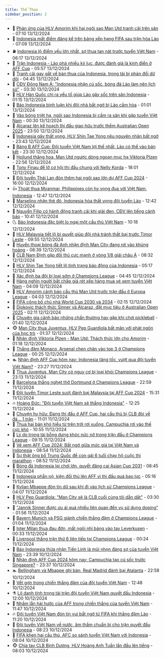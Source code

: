 ```yaml
---
title: Thể Thao
sidebar_position: 2
---
```


<!-- dantri-the-thao:START -->
- 🎡 [Phản ứng của HLV Amorim khi hai ngôi sao Man Utd tranh cãi trên sân](https://dantri.com.vn/the-thao/phan-ung-cua-hlv-amorim-khi-hai-ngoi-sao-man-utd-tranh-cai-tren-san-20241213094416474.htm) - 07:10 13/12/2024
- 💯 [Indonesia mất điểm đáng kể trên bảng xếp hạng FIFA sau trận hòa Lào](https://dantri.com.vn/the-thao/indonesia-mat-diem-dang-ke-tren-bang-xep-hang-fifa-sau-tran-hoa-lao-20241213115753990.htm) - 07:09 13/12/2024
- ⛽️ [Indonesia lộ điểm yếu lớn nhất, sợ thua tan nát trước tuyển Việt Nam](https://dantri.com.vn/the-thao/indonesia-lo-diem-yeu-lon-nhat-so-thua-tan-nat-truoc-tuyen-viet-nam-20241213131740917.htm) - 06:17 13/12/2024
- 💃 [Trận Indonesia - Lào phá nhiều kỷ lục, được đánh giá là kinh điển ở AFF Cup](https://dantri.com.vn/the-thao/tran-indonesia-lao-pha-nhieu-ky-luc-duoc-danh-gia-la-kinh-dien-o-aff-cup-20241213125724849.htm) - 05:57 13/12/2024
- 🌈 [Tranh cãi gay gắt về bàn thua của Indonesia, trọng tài bị phản đối dữ dội](https://dantri.com.vn/the-thao/tranh-cai-gay-gat-ve-ban-thua-cua-indonesia-trong-tai-bi-phan-doi-du-doi-20241213114604683.htm) - 04:45 13/12/2024
- 🦅 [CĐV Đông Nam Á: &quot;Indonesia nhận cú sốc, bóng đá Lào làm nên lịch sử&quot;](https://dantri.com.vn/the-thao/cdv-dong-nam-a-indonesia-nhan-cu-soc-bong-da-lao-lam-nen-lich-su-20241212233949443.htm) - 03:30 13/12/2024
- 🌝 [HLV Hàn Quốc chỉ ra yếu tố giúp Lào gây sốc trên sân Indonesia](https://dantri.com.vn/the-thao/hlv-han-quoc-chi-ra-yeu-to-giup-lao-gay-soc-tren-san-indonesia-20241213074143901.htm) - 01:15 13/12/2024
- 🚀 [Báo Indonesia bình luận khi đội nhà bất ngờ bị Lào cầm hòa](https://dantri.com.vn/the-thao/bao-indonesia-binh-luan-khi-doi-nha-bat-ngo-bi-lao-cam-hoa-20241213000516679.htm) - 01:01 13/12/2024
- 🎉 [Vào bóng triệt hạ, ngôi sao Indonesia bị cấm ra sân khi gặp tuyển Việt Nam](https://dantri.com.vn/the-thao/vao-bong-triet-ha-ngoi-sao-indonesia-bi-cam-ra-san-khi-gap-tuyen-viet-nam-20241212231741173.htm) - 00:30 13/12/2024
- 📝 [Alcaraz lên kế hoạch thi đấu giao hữu trước thềm Australian Open 2025](https://dantri.com.vn/the-thao/alcaraz-len-ke-hoach-thi-dau-giao-huu-truoc-them-australian-open-2025-20241213064857552.htm) - 23:50 12/12/2024
- 🦄 [Indonesia gây thất vọng, HLV Shin Tae Yong nêu nguyên nhân bất ngờ](https://dantri.com.vn/the-thao/indonesia-gay-that-vong-hlv-shin-tae-yong-neu-nguyen-nhan-bat-ngo-20241213064239603.htm) - 23:43 12/12/2024
- 🎉 [Bảng B AFF Cup: Đội tuyển Việt Nam lợi thế nhất, Lào có thể vào bán kết](https://dantri.com.vn/the-thao/bang-b-aff-cup-doi-tuyen-viet-nam-loi-the-nhat-lao-co-the-vao-ban-ket-20241213000007770.htm) - 23:30 12/12/2024
- 💼 [Hojlund thăng hoa, Man Utd ngược dòng ngoạn mục hạ Viktoria Plzen](https://dantri.com.vn/the-thao/hojlund-thang-hoa-man-utd-nguoc-dong-ngoan-muc-ha-viktoria-plzen-20241213055639486.htm) - 22:56 12/12/2024
- 🤡 [Tony Finau để lỡ cơ hội thi đấu chung với Nelly Korda](https://dantri.com.vn/the-thao/tony-finau-de-lo-co-hoi-thi-dau-chung-voi-nelly-korda-20241212203553433.htm) - 18:01 12/12/2024
- 🦆 [Đội tuyển Thái Lan đón thêm hai ngôi sao lớn dự AFF Cup 2024](https://dantri.com.vn/the-thao/doi-tuyen-thai-lan-don-them-hai-ngoi-sao-lon-du-aff-cup-2024-20241212201132154.htm) - 16:00 12/12/2024
- 👍 [Thoát thua Myanmar, Philippines còn hy vọng đua với Việt Nam, Indonesia](https://dantri.com.vn/the-thao/thoat-thua-myanmar-philippines-con-hy-vong-dua-voi-viet-nam-indonesia-20241212194703530.htm) - 12:47 12/12/2024
- 💼 [Marselino nhận thẻ đỏ, Indonesia hòa thất vọng đội tuyển Lào](https://dantri.com.vn/the-thao/marselino-nhan-the-do-indonesia-hoa-that-vong-doi-tuyen-lao-20241212194132063.htm) - 12:42 12/12/2024
- 🦒 [Nguyễn Filip có hành động tranh cãi khi giải đen, CĐV lên tiếng cảnh báo](https://dantri.com.vn/the-thao/nguyen-filip-co-hanh-dong-tranh-cai-khi-giai-den-cdv-len-tieng-canh-bao-20241212174136563.htm) - 10:41 12/12/2024
- 🌜 [Báo Indonesia đặc biệt lo ngại một cầu thủ Việt Nam](https://dantri.com.vn/the-thao/bao-indonesia-dac-biet-lo-ngai-mot-cau-thu-viet-nam-20241212165235897.htm) - 10:18 12/12/2024
- 🦆 [HLV Malaysia tiết lộ bí quyết giúp đội nhà tránh thất bại trước Timor Leste](https://dantri.com.vn/the-thao/hlv-malaysia-tiet-lo-bi-quyet-giup-doi-nha-tranh-that-bai-truoc-timor-leste-20241212131257751.htm) - 09:55 12/12/2024
- 💪 [Huyền thoại bóng đá Anh nhận định Man City đang rơi vào khủng hoảng](https://dantri.com.vn/the-thao/huyen-thoai-bong-da-anh-nhan-dinh-man-city-dang-roi-vao-khung-hoang-20241212125437159.htm) - 08:39 12/12/2024
- 🧠 [CLB Nam Định gặp đối thủ cực mạnh ở vòng 1/8 giải châu Á](https://dantri.com.vn/the-thao/clb-nam-dinh-gap-doi-thu-cuc-manh-o-vong-18-giai-chau-a-20241212153056831.htm) - 08:32 12/12/2024
- 🦄 [HLV Shin Tae Yong tiết lộ tình trạng báo động của Indonesia](https://dantri.com.vn/the-thao/hlv-shin-tae-yong-tiet-lo-tinh-trang-bao-dong-cua-indonesia-20241212121727517.htm) - 05:17 12/12/2024
- 🥸 [Xác định ba đội bị loại sớm ở Champions League](https://dantri.com.vn/the-thao/xac-dinh-ba-doi-bi-loai-som-o-champions-league-20241212114525747.htm) - 04:45 12/12/2024
- 🤠 [Hàng nghìn người bất chấp giá rét xếp hàng mua vé xem tuyển Việt Nam](https://dantri.com.vn/the-thao/hang-nghin-nguoi-bat-chap-gia-ret-xep-hang-mua-ve-xem-tuyen-viet-nam-20241212110935566.htm) - 04:09 12/12/2024
- 👺 [HLV Amorim cảnh báo cầu thủ Man Utd trước trận đấu ở Europa League](https://dantri.com.vn/the-thao/hlv-amorim-canh-bao-cau-thu-man-utd-truoc-tran-dau-o-europa-league-20241212105258627.htm) - 04:03 12/12/2024
- 📝 [FIFA công bố chủ nhà World Cup 2030 và 2034](https://dantri.com.vn/the-thao/fifa-cong-bo-chu-nha-world-cup-2030-va-2034-20241212081334926.htm) - 02:15 12/12/2024
- 🦆 [Djokovic thách thức Sinner và Alcaraz, đặt mục tiêu ở Australian Open 2025](https://dantri.com.vn/the-thao/djokovic-thach-thuc-sinner-va-alcaraz-dat-muc-tieu-o-australian-open-2025-20241212091046542.htm) - 02:11 12/12/2024
- 🥳 [Chuyên gia cảnh báo những chấn thương hay gặp khi chơi pickleball](https://dantri.com.vn/the-thao/chuyen-gia-canh-bao-nhung-chan-thuong-hay-gap-khi-choi-pickleball-20241211233711820.htm) - 01:40 12/12/2024
- 🐵 [Man City thua Juventus, HLV Pep Guardiola bất mãn với phát ngôn của học trò](https://dantri.com.vn/the-thao/man-city-thua-juventus-hlv-pep-guardiola-bat-man-voi-phat-ngon-cua-hoc-tro-20241212073033791.htm) - 01:37 12/12/2024
- 🤩 [Nhận định Viktoria Plzen - Man Utd: Thách thức lớn cho Amorim](https://dantri.com.vn/the-thao/nhan-dinh-viktoria-plzen-man-utd-thach-thuc-lon-cho-amorim-20241212071550948.htm) - 01:18 12/12/2024
- 🤠 [Thắng đậm Monaco, Arsenal chen chân vào top 3 ở Champions League](https://dantri.com.vn/the-thao/thang-dam-monaco-arsenal-chen-chan-vao-top-3-o-champions-league-20241212072423156.htm) - 00:25 12/12/2024
- 🏊 [Nhận định AFF Cup hôm nay: Indonesia tăng tốc, vượt qua đội tuyển Việt Nam?](https://dantri.com.vn/the-thao/nhan-dinh-aff-cup-hom-nay-indonesia-tang-toc-vuot-qua-doi-tuyen-viet-nam-20241211224802519.htm) - 23:27 11/12/2024
- 🗽 [Thua Juventus, Man City có nguy cơ bị loại khỏi Champions League](https://dantri.com.vn/the-thao/thua-juventus-man-city-co-nguy-co-bi-loai-khoi-champions-league-20241212061056357.htm) - 23:13 11/12/2024
- 🚀 [Barcelona thắng nghẹt thở Dortmund ở Champions League](https://dantri.com.vn/the-thao/barcelona-thang-nghet-tho-dortmund-o-champions-league-20241212055936139.htm) - 22:59 11/12/2024
- 🎉 [Đội tuyển Timor Leste suýt đánh bại Malaysia tại AFF Cup 2024](https://dantri.com.vn/the-thao/doi-tuyen-timor-leste-suyt-danh-bai-malaysia-tai-aff-cup-2024-20241211222339134.htm) - 15:31 11/12/2024
- 🔥 [Hoàng Đức: &quot;Đội tuyển Việt Nam sẽ thắng Indonesia&quot;](https://dantri.com.vn/the-thao/hoang-duc-doi-tuyen-viet-nam-se-thang-indonesia-20241211192508598.htm) - 12:25 11/12/2024
- 🎉 [Chuyện hy hữu: Đang thi đấu ở AFF Cup, hai cầu thủ bị CLB đòi về đá… 1 trận](https://dantri.com.vn/the-thao/chuyen-hy-huu-dang-thi-dau-o-aff-cup-hai-cau-thu-bi-clb-doi-ve-da-1-tran-20241211175510029.htm) - 11:01 11/12/2024
- 🎡 [Thua hai bàn khó hiểu từ trên trời rơi xuống, Campuchia rơi vào thế cực khó](https://dantri.com.vn/the-thao/thua-hai-ban-kho-hieu-tu-tren-troi-roi-xuong-campuchia-roi-vao-the-cuc-kho-20241211174840390.htm) - 10:55 11/12/2024
- 🐻 [Lý do trọng tài bỗng dưng khóc nức nở trong trận đấu ở Champions League](https://dantri.com.vn/the-thao/ly-do-trong-tai-bong-dung-khoc-nuc-no-trong-tran-dau-o-champions-league-20241211161519937.htm) - 09:15 11/12/2024
- 🌊 [Vé xem AFF Cup 2024: Bất ngờ giữa mức giá tại Việt Nam và Indonesia](https://dantri.com.vn/the-thao/ve-xem-aff-cup-2024-bat-ngo-giua-muc-gia-tai-viet-nam-va-indonesia-20241211105506172.htm) - 08:54 11/12/2024
- 💃 [Sự thật ông bố Trung Quốc để con gái 6 tuổi chạy hộ cuộc thi marathon](https://dantri.com.vn/the-thao/su-that-ong-bo-trung-quoc-de-con-gai-6-tuoi-chay-ho-cuoc-thi-marathon-20241211152129812.htm) - 08:52 11/12/2024
- 🤔 [Bóng đá Indonesia lại chơi lớn, quyết đăng cai Asian Cup 2031](https://dantri.com.vn/the-thao/bong-da-indonesia-lai-choi-lon-quyet-dang-cai-asian-cup-2031-20241211124832110.htm) - 08:45 11/12/2024
- 🤭 [Indonesia phẫn nộ, kiện đối thủ lên AFF vì thi đấu quá bạo lực](https://dantri.com.vn/the-thao/indonesia-phan-no-kien-doi-thu-len-aff-vi-thi-dau-qua-bao-luc-20241211121627685.htm) - 05:16 11/12/2024
- 👹 [Kylian Mbappe đón tin dữ sau khi đi vào lịch sử Champions League](https://dantri.com.vn/the-thao/kylian-mbappe-don-tin-du-sau-khi-di-vao-lich-su-champions-league-20241211110733776.htm) - 04:07 11/12/2024
- 🗽 [HLV Pep Guardiola: &quot;Man City sẽ là CLB cuối cùng tôi dẫn dắt&quot;](https://dantri.com.vn/the-thao/hlv-pep-guardiola-man-city-se-la-clb-cuoi-cung-toi-dan-dat-20241211090057114.htm) - 03:30 11/12/2024
- 🥳 [&quot;Jannik Sinner được ưu ái quá nhiều liên quan đến vụ sử dụng doping&quot;](https://dantri.com.vn/the-thao/jannik-sinner-duoc-uu-ai-qua-nhieu-lien-quan-den-vu-su-dung-doping-20241211085349416.htm) - 01:56 11/12/2024
- 💃 [Bayern Munich và PSG giành chiến thắng đậm ở Champions League](https://dantri.com.vn/the-thao/bayern-munich-va-psg-gianh-chien-thang-dam-o-champions-league-20241211072522936.htm) - 01:04 11/12/2024
- 🧰 [Inter Milan thua đau đớn, mất ngôi nhì bảng vào tay Leverkusen](https://dantri.com.vn/the-thao/inter-milan-thua-dau-don-mat-ngoi-nhi-bang-vao-tay-leverkusen-20241211073306725.htm) - 00:33 11/12/2024
- 💪 [Liverpool thắng trận thứ 6 liên tiếp tại Champions League](https://dantri.com.vn/the-thao/liverpool-thang-tran-thu-6-lien-tiep-tai-champions-league-20241211072424685.htm) - 00:24 11/12/2024
- 🚀 [Báo Indonesia thừa nhận Tiến Linh là mũi nhọn đáng sợ của tuyển Việt Nam](https://dantri.com.vn/the-thao/bao-indonesia-thua-nhan-tien-linh-la-mui-nhon-dang-so-cua-tuyen-viet-nam-20241210231857047.htm) - 23:39 10/12/2024
- 🤠 [Nhận định AFF Cup 2024 hôm nay: Campuchia tạo cú sốc trước Singapore?](https://dantri.com.vn/the-thao/nhan-dinh-aff-cup-2024-hom-nay-campuchia-tao-cu-soc-truoc-singapore-20241210225927883.htm) - 23:37 10/12/2024
- 🏊 [Bellingham và Mbappe ghi bàn, Real Madrid đánh bại Atalanta](https://dantri.com.vn/the-thao/bellingham-va-mbappe-ghi-ban-real-madrid-danh-bai-atalanta-20241211055807269.htm) - 22:58 10/12/2024
- 🦄 [Vết gợn trong chiến thắng đậm của đội tuyển Việt Nam](https://dantri.com.vn/the-thao/vet-gon-trong-chien-thang-dam-cua-doi-tuyen-viet-nam-20241210175403312.htm) - 12:48 10/12/2024
- ⚗️ [Lộ danh tính trọng tài trận đội tuyển Việt Nam quyết đấu Indonesia](https://dantri.com.vn/the-thao/lo-danh-tinh-trong-tai-tran-doi-tuyen-viet-nam-quyet-dau-indonesia-20241210185226602.htm) - 12:00 10/12/2024
- 🥷 [Nhầm lẫn hài hước của AFF trong chiến thắng của tuyển Việt Nam](https://dantri.com.vn/the-thao/nham-lan-hai-huoc-cua-aff-trong-chien-thang-cua-tuyen-viet-nam-20241210184738927.htm) - 11:47 10/12/2024
- 🔥 [Đội tuyển Việt Nam đón tin vui bất ngờ từ FIFA khi thắng đậm Lào](https://dantri.com.vn/the-thao/doi-tuyen-viet-nam-don-tin-vui-bat-ngo-tu-fifa-khi-thang-dam-lao-20241210182052783.htm) - 11:20 10/12/2024
- 🦅 [Đội tuyển Việt Nam về nước, âm thầm chuẩn bị cho trận quyết đấu Indonesia](https://dantri.com.vn/the-thao/doi-tuyen-viet-nam-ve-nuoc-am-tham-chuan-bi-cho-tran-quyet-dau-indonesia-20241210151911449.htm) - 08:23 10/12/2024
- 🌝 [FIFA khen hai cầu thủ, AFC so sánh tuyển Việt Nam với Indonesia](https://dantri.com.vn/the-thao/fifa-khen-hai-cau-thu-afc-so-sanh-tuyen-viet-nam-voi-indonesia-20241210112414627.htm) - 08:04 10/12/2024
- 🐵 [Chia tay CLB Bình Dương, HLV Hoàng Anh Tuấn lần đầu lên tiếng](https://dantri.com.vn/the-thao/chia-tay-clb-binh-duong-hlv-hoang-anh-tuan-lan-dau-len-tieng-20241210142523649.htm) - 08:03 10/12/2024<!-- dantri-the-thao:END -->
